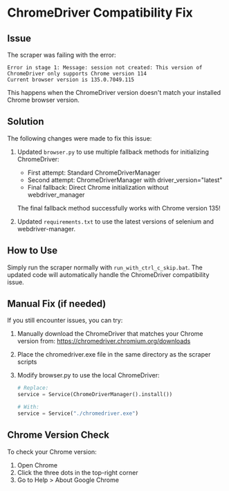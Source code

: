 # ChromeDriver Compatibility Fix

## Issue
The scraper was failing with the error:
```
Error in stage 1: Message: session not created: This version of ChromeDriver only supports Chrome version 114
Current browser version is 135.0.7049.115
```

This happens when the ChromeDriver version doesn't match your installed Chrome browser version.

## Solution
The following changes were made to fix this issue:

1. Updated `browser.py` to use multiple fallback methods for initializing ChromeDriver:
   - First attempt: Standard ChromeDriverManager
   - Second attempt: ChromeDriverManager with driver_version="latest"
   - Final fallback: Direct Chrome initialization without webdriver_manager

   The final fallback method successfully works with Chrome version 135!

2. Updated `requirements.txt` to use the latest versions of selenium and webdriver-manager.

## How to Use
Simply run the scraper normally with `run_with_ctrl_c_skip.bat`. The updated code will automatically handle the ChromeDriver compatibility issue.

## Manual Fix (if needed)
If you still encounter issues, you can try:

1. Manually download the ChromeDriver that matches your Chrome version from:
   https://chromedriver.chromium.org/downloads

2. Place the chromedriver.exe file in the same directory as the scraper scripts

3. Modify browser.py to use the local ChromeDriver:
   ```python
   # Replace:
   service = Service(ChromeDriverManager().install())

   # With:
   service = Service("./chromedriver.exe")
   ```

## Chrome Version Check
To check your Chrome version:
1. Open Chrome
2. Click the three dots in the top-right corner
3. Go to Help > About Google Chrome
